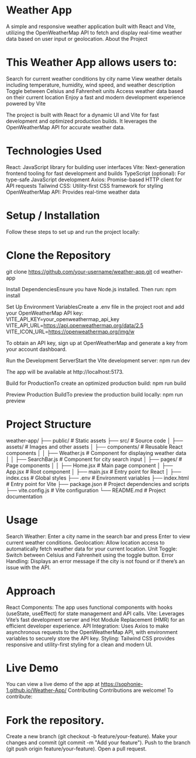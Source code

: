 # Weather App
A simple and responsive weather application built with React and Vite, utilizing the OpenWeatherMap API to fetch and display real-time weather data based on user input or geolocation.
About the Project
# This Weather App allows users to:

Search for current weather conditions by city name
View weather details including temperature, humidity, wind speed, and weather description
Toggle between Celsius and Fahrenheit units
Access weather data based on their current location
Enjoy a fast and modern development experience powered by Vite

The project is built with React for a dynamic UI and Vite for fast development and optimized production builds. It leverages the OpenWeatherMap API for accurate weather data.
# Technologies Used

React: JavaScript library for building user interfaces
Vite: Next-generation frontend tooling for fast development and builds
TypeScript (optional): For type-safe JavaScript development
Axios: Promise-based HTTP client for API requests
Tailwind CSS: Utility-first CSS framework for styling
OpenWeatherMap API: Provides real-time weather data

# Setup / Installation
Follow these steps to set up and run the project locally:

# Clone the Repository
git clone https://github.com/your-username/weather-app.git
cd weather-app


Install DependenciesEnsure you have Node.js installed. Then run:
npm install


Set Up Environment VariablesCreate a .env file in the project root and add your OpenWeatherMap API key:
VITE_API_KEY=your_openweathermap_api_key
VITE_API_URL=https://api.openweathermap.org/data/2.5
VITE_ICON_URL=https://openweathermap.org/img/w

To obtain an API key, sign up at OpenWeatherMap and generate a key from your account dashboard.

Run the Development ServerStart the Vite development server:
npm run dev

The app will be available at http://localhost:5173.

Build for ProductionTo create an optimized production build:
npm run build


Preview Production BuildTo preview the production build locally:
npm run preview



# Project Structure
weather-app/
├── public/                 # Static assets
├── src/                    # Source code
│   ├── assets/             # Images and other assets
│   ├── components/         # Reusable React components
│   │   ├── Weather.js      # Component for displaying weather data
│   │   ├── SearchBar.js    # Component for city search input
│   ├── pages/              # Page components
│   │   ├── Home.jsx        # Main page component
│   ├── App.jsx             # Root component
│   ├── main.jsx            # Entry point for React
│   ├── index.css           # Global styles
├── .env                    # Environment variables
├── index.html              # Entry point for Vite
├── package.json            # Project dependencies and scripts
├── vite.config.js          # Vite configuration
└── README.md               # Project documentation

# Usage

Search Weather: Enter a city name in the search bar and press Enter to view current weather conditions.
Geolocation: Allow location access to automatically fetch weather data for your current location.
Unit Toggle: Switch between Celsius and Fahrenheit using the toggle button.
Error Handling: Displays an error message if the city is not found or if there’s an issue with the API.

# Approach

React Components: The app uses functional components with hooks (useState, useEffect) for state management and API calls.
Vite: Leverages Vite’s fast development server and Hot Module Replacement (HMR) for an efficient developer experience.
API Integration: Uses Axios to make asynchronous requests to the OpenWeatherMap API, with environment variables to securely store the API key.
Styling: Tailwind CSS provides responsive and utility-first styling for a clean and modern UI.

# Live Demo
You can view a live demo of the app at https://sophonie-1.github.io/Weather-App/
Contributing
Contributions are welcome! To contribute:

# Fork the repository.
Create a new branch (git checkout -b feature/your-feature).
Make your changes and commit (git commit -m "Add your feature").
Push to the branch (git push origin feature/your-feature).
Open a pull request.


